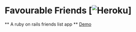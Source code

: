# Favourable Friends [![Heroku](https://favourables.herokuapp.com//?app=favourables)]
** A ruby on rails friends list app **
[Demo](https://favourables.herokuapp.com/)